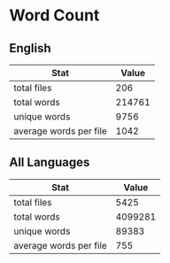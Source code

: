 # Word Count

## English

Stat | Value
---- | -----
total files | 206
total words | 214761
unique words | 9756
average words per file | 1042

## All Languages

Stat | Value
---- | -----
total files | 5425
total words | 4099281
unique words | 89383
average words per file | 755
